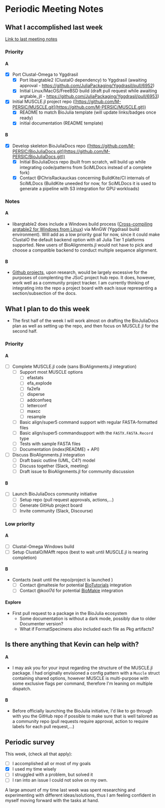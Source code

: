 # Periodic Meeting Notes

## What I accomplished last week

[Link to last meeting notes](./2023-06-26.md)

### Priority

#### A

- [X] Port Clustal-Omega to Yggdrasil 
    - [X] Port libargtable2 (ClustalO dependency) to Yggdrasil (awaiting approval - https://github.com/JuliaPackaging/Yggdrasil/pull/6952)
    - [X] Initial Linux/MacOS/FreeBSD build (draft pull request while awaiting argtable_jll -  https://github.com/JuliaPackaging/Yggdrasil/pull/6953)
- [X] Initial MUSCLE.jl project repo ([https://github.com/M-PERSIC/MUSCLE.git](https://github.com/M-PERSIC/MUSCLE.git))
    - [X] README to match BioJulia template (will update links/badges once ready)
    - [X] initial documentation (README template)

#### B

- [X] Develop skeleton BioJuliaDocs repo ([https://github.com/M-PERSIC/BioJuliaDocs.git](https://github.com/M-PERSIC/BioJuliaDocs.git))
    - [X] Initial BioJuliaDocs repo (built from scratch, will build up while integrating code/patterns from SciMLDocs instead of a complete fork)
    - [X] Contact @ChrisRackauckas concerning BuildKite/CI internals of SciMLDocs (BuildKite uneeded for now, for SciMLDocs it is used to generate a pipeline with S3 integration for GPU workloads)

### Notes

#### A

- libargtable2 does include a Windows build process ([Cross-compiling argtable2 for Windows from Linux](https://sourceforge.net/projects/argtable/files/)) via MinGW (Yggdrasil build environment).  Will add as a low priority goal for now, since it could make ClustalO the default backend option with all Julia Tier 1 platforms supported. New users of BioAlignments.jl would not have to pick and choose a compatible backend to conduct multiple sequence alignment.

#### B

- [Github projects](https://docs.github.com/en/issues/planning-and-tracking-with-projects/learning-about-projects/about-projects), upon research, would be largely excessive for the purposes of complenting the JSoC project hub repo. It does, however, work well as a community project tracker. I am currently thinking of integrating into the repo a project board with each issue representing a section/subsection of the docs. 

## What I plan to do this week

- The first half of the week I will work almost on drafting the BioJuliaDocs plan as well as setting up the repo, and then focus on MUSCLE.jl for the second half.

### Priority

#### A

- [ ] Complete MUSCLE.jl code (sans BioAlignments.jl integration)
    - [ ] Support most MUSCLE options
        - [ ] efastats
        - [ ] efa_explode
        - [ ] fa2efa
        - [ ] disperse
        - [ ] addconfseq
        - [ ] letterconf
        - [ ] maxcc
        - [ ] resample
    - [ ] Basic align/super5 command support with regular FASTA-formatted files 
    - [ ] Basic align/super5 commandsupport with the `FASTX.FASTA.Record` type
    - [ ] Tests with sample FASTA files
    - [ ] Documentation (index(README) + API)
- [ ] Discuss BioAlignments.jl integration
    - [ ] Draft basic outline (UML, C4?) model
    - [ ] Discuss together (Slack, meeting)
    - [ ] Draft issue to BioAlignments.jl for community discussion

#### B

- [ ] Launch BioJuliaDocs community initiative
    - [ ] Setup repo (pull request approvals, actions,...)
    - [ ] Generate GitHub project board
    - [ ] Invite community (Slack, Discourse)

### Low priority

#### A

- [ ] Clustal-Omega Windows build
- [ ] Setup ClustalO/MAfft repos (best to wait until MUSCLE.jl is nearing completion)

#### B

- Contacts (wait until the repo/project is launched )
    - [ ] Contact @maltesie for potential [BioTutorials](https://github.com/BioJulia/BioTutorials) integration 
    - [ ] Contact @kool7d for potential [BioMakie](https://github.com/kool7d/BioMakie.jl) integration

#### Explore

- First pull request to a package in the BioJulia ecosystem
    - Some documentation is without a dark mode, possibly due to older Documenter version?
    - What if FormatSpecimens also included each file as Pkg artifacts?

## Is there anything that Kevin can help with?

#### A

- I may ask you for your input regarding the structure of the MUSCLE.jl package. I had originally envisioned a config pattern with a `Muscle` struct containing shared options, however MUSCLE is multi-purpose with some exclusive flags per command, therefore I'm leaning on multiple dispatch.

#### B

- Before officially launching the BioJulia initiative, I'd like to go through with you the GitHub repo if possible to make sure that is well tailored as a community repo (pull requests require approval, action to require labels for each pull request,...)

## Periodic survey

This week, (check all that apply):

- [ ] I accomplished all or most of my goals
- [X] I used my time wisely
- [ ] I struggled with a problem, but solved it
- [ ] I ran into an issue I could not solve on my own.

A large amount of my time last week was spent researching and experimenting with different ideas/solutions, thus I am feeling confident in myself moving forward with the tasks at hand.